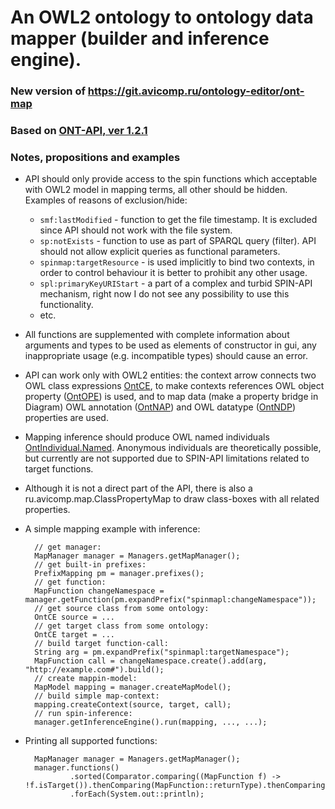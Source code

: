 # An OWL2 ontology to ontology data mapper (builder and inference engine).

### New version of https://git.avicomp.ru/ontology-editor/ont-map
### Based on [ONT-API, ver 1.2.1](https://github.com/avicomp/ont-api)

### Notes, propositions and examples
* API should only provide access to the spin functions which acceptable with OWL2 model in mapping terms, all other should be hidden. 
Examples of reasons of exclusion/hide:
    - `smf:lastModified` - function to get the file timestamp. It is excluded since API should not work with the file system. 
    - `sp:notExists` - function to use as part of SPARQL query (filter). API should not allow explicit queries as functional parameters.  
    - `spinmap:targetResource` - is used implicitly to bind two contexts, in order to control behaviour it is better to prohibit any other usage. 
    - `spl:primaryKeyURIStart` - a part of a complex and turbid SPIN-API mechanism, right now I do not see any possibility to use this functionality.
    - etc.
* All functions are supplemented with complete information about arguments and types to be used as elements of constructor in gui, any inappropriate usage (e.g. incompatible types) should cause an error.
* API can work only with OWL2 entities: the context arrow connects two OWL class expressions [OntCE](https://github.com/avicomp/ont-api/blob/master/src/main/java/ru/avicomp/ontapi/jena/model/OntCE.java), 
to make contexts references OWL object property ([OntOPE](https://github.com/avicomp/ont-api/blob/master/src/main/java/ru/avicomp/ontapi/jena/model/OntOPE.java)) is used, 
and to map data (make a property bridge in Diagram) OWL annotation ([OntNAP](https://github.com/avicomp/ont-api/blob/master/src/main/java/ru/avicomp/ontapi/jena/model/OntNAP.java)) and OWL datatype ([OntNDP](https://github.com/avicomp/ont-api/blob/master/src/main/java/ru/avicomp/ontapi/jena/model/OntNDP.java)) properties are used.
* Mapping inference should produce OWL named individuals [OntIndividual.Named](https://github.com/avicomp/ont-api/blob/master/src/main/java/ru/avicomp/ontapi/jena/model/OntIndividual.java). 
Anonymous individuals are theoretically possible, but currently are not supported due to SPIN-API limitations related to target functions.
* Although it is not a direct part of the API, there is also a ru.avicomp.map.ClassPropertyMap to draw class-boxes with all related properties.
* A simple mapping example with inference:

        // get manager:
        MapManager manager = Managers.getMapManager();
        // get built-in prefixes:
        PrefixMapping pm = manager.prefixes();
        // get function: 
        MapFunction changeNamespace = manager.getFunction(pm.expandPrefix("spinmapl:changeNamespace"));
        // get source class from some ontology:
        OntCE source = ...
        // get target class from some ontology:
        OntCE target = ...
        // build target function-call:
        String arg = pm.expandPrefix("spinmapl:targetNamespace");
        MapFunction call = changeNamespace.create().add(arg, "http://example.com#").build();
        // create mappin-model:
        MapModel mapping = manager.createMapModel();
        // build simple map-context:
        mapping.createContext(source, target, call);
        // run spin-inference:
        manager.getInferenceEngine().run(mapping, ..., ...);
        
* Printing all supported functions:

        MapManager manager = Managers.getMapManager();
        manager.functions()
                .sorted(Comparator.comparing((MapFunction f) -> !f.isTarget()).thenComparing(MapFunction::returnType).thenComparing(MapFunction::name))
                .forEach(System.out::println);